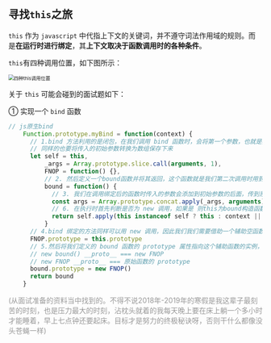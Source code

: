 ## 寻找`this`之旅

`this` 作为 `javascript` 中代指上下文的关键词，并不遵守词法作用域的规则。而是**在运行时进行绑定**，其**上下文取决于函数调用时的各种条件**。

 `this`有四种调用位置，如下图所示：

<img src="F:\Notes\Knowledge Map\Language\JavaScript\Grammars\thisAndPrototype\四种this调用位置.jpg" alt="四种this调用位置" style="zoom: 67%;" /> 

关于 `this` 可能会碰到的面试题如下：

① 实现一个 `bind` 函数

```javascript
// js原生bind
    Function.prototype.myBind = function(context) {
      // 1.bind 方法利用的是闭包，在我们调用 bind 函数时，会将第一个参数，也就是我们要绑定到的对象指针保存下来
      // 同样的也要将传入的初始参数转换为数组保存下来 
      let self = this,
          _args = Array.prototype.slice.call(arguments, 1),
          FNOP = function() {},
          // 2. 然后定义一个bound函数并将其返回，这个函数就是我们第二次调用时用到的函数
          bound = function() {
            // 3. 我们在调用绑定后的函数时传入的参数会添加到初始参数的后面，传到原始函数中
            const args = Array.prototype.concat.apply(_args, arguments)
            // 6. 在执行时首先判断是否为 new 调用，如果是 则this为bound构造函数的this，否则为第一次绑定时传入的this
            return self.apply(this instanceof self ? this : context || window, args)
          }
      // 4.bind 绑定的方法同样可以用 new 调用，因此我们我们需要借助一个辅助空函数，这个函数继承至原始函数的prototype
      FNOP.prototype = this.prototype
      // 5.然后将我们定义的 bound 函数的 prototype 属性指向这个辅助函数的实例，这时我们通过 new bound 函数创建出的实例具有
      // new bound() __proto__ === new FNOP
      // new FNOP __proto__ === 原始函数的 prototype    
      bound.prototype = new FNOP()
      return bound
    }

```

<span style="
    color: #999;
    font-size: 14px;
">(从面试准备的资料当中找到的。不得不说2018年-2019年的寒假是我这辈子最刻苦的时刻，也是压力最大的时刻，沾枕头就着的我每天晚上要在床上躺一个多小时才能睡着，早上七点钟还要起床。目标才是努力的终极秘诀呀，否则干什么都像没头苍蝇一样)</span>